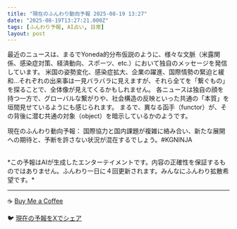 ```yaml
---
title: "現在のふんわり動向予報 2025-08-19 13:27"
date: "2025-08-19T13:27:21.000Z"
tags: [ふんわり予報, AI占い, 日常]
layout: post
---
```


最近のニュースは、まるでYoneda的分布仮説のように、様々な文脈（米露関係、感染症対策、経済動向、スポーツ、etc.）において独自のメッセージを発信しています。  米国の姿勢変化、感染症拡大、企業の躍進、国際情勢の緊迫と緩和…それぞれの出来事は一見バラバラに見えますが、それら全てを「繋ぐもの」を探ることで、全体像が見えてくるかもしれません。  各ニュースは独自の顔を持つ一方で、グローバルな繋がりや、社会構造の反映といった共通の「本質」を垣間見せているようにも感じられます。  まるで、異なる函手（functor）が、その背後に潜む共通の対象（object）を暗示しているかのようです。


現在のふんわり動向予報：
国際協力と国内課題が複雑に絡み合い、新たな展開への期待と、予断を許さない状況が混在するでしょう。#KGNINJA

<br>
*この予報はAIが生成したエンターテイメントです。内容の正確性を保証するものではありません。ふんわり一日に４回更新されます。みんなにふんわり拡散希望です。*

---
☕️ [Buy Me a Coffee](https://www.buymeacoffee.com/kgninja)

🐦 [現在の予報をXでシェア](https://twitter.com/intent/tweet?text=%E7%8F%BE%E5%9C%A8%E3%81%AE%E3%81%B5%E3%82%93%E3%82%8F%E3%82%8A%E4%BA%88%E5%A0%B1%3A%20%E3%80%8C%E6%9C%80%E8%BF%91%E3%81%AE%E3%83%8B%E3%83%A5%E3%83%BC%E3%82%B9%E3%81%AF%E3%80%81%E3%81%BE%E3%82%8B%E3%81%A7Yoneda%E7%9A%84%E5%88%86%E5%B8%83%E4%BB%AE%E8%AA%AC%E3%81%AE%E3%82%88%E3%81%86%E3%81%AB%E3%80%81%E6%A7%98%E3%80%85%E3%81%AA%E6%96%87%E8%84%88%EF%BC%88%E7%B1%B3%E9%9C%B2%E9%96%A2%E4%BF%82%E3%80%81%E6%84%9F%E6%9F%93%E7%97%87%E5%AF%BE%E7%AD%96%E3%80%81%E7%B5%8C%E6%B8%88%E5%8B%95%E5%90%91%E3%80%81%E3%82%B9%E3%83%9D%E3%83%BC%E3%83%84%E3%80%81etc.%EF%BC%89%E3%81%AB%E3%81%8A%E3%81%84%E3%81%A6%E7%8B%AC%E8%87%AA%E3%81%AE%E3%83%A1%E3%83%83%E3%82%BB%E3%83%BC%E3%82%B8%E3%82%92%E7%99%BA%E4%BF%A1%E3%81%97%E3%81%A6%E3%81%84%E3%81%BE%E3%81%99%E3%80%82%E3%80%8D%23KGNINJA%20%E7%B6%9A%E3%81%8D%E3%81%AF%E3%83%96%E3%83%AD%E3%82%B0%E3%81%A7%EF%BC%81%F0%9F%91%87&url=https%3A%2F%2Fkg-ninja.github.io%2FFunwariyoso%2F)

